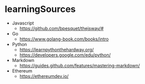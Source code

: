 # learningSources

* Javascript
  * https://github.com/bpesquet/thejsway/#
* Go
  * https://www.golang-book.com/books/intro
* Python
  * https://learnpythonthehardway.org/
  * https://developers.google.com/edu/python/
* Markdown
  * https://guides.github.com/features/mastering-markdown/
* Ethereum
  * https://ethereumdev.io/
